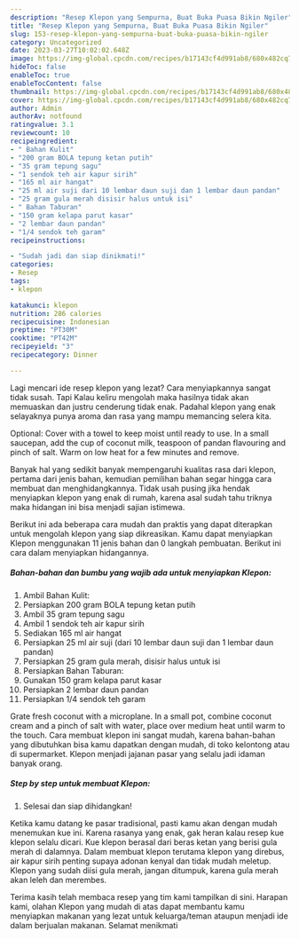 ```yaml
---
description: "Resep Klepon yang Sempurna, Buat Buka Puasa Bikin Ngiler"
title: "Resep Klepon yang Sempurna, Buat Buka Puasa Bikin Ngiler"
slug: 153-resep-klepon-yang-sempurna-buat-buka-puasa-bikin-ngiler
category: Uncategorized
date: 2023-03-27T10:02:02.648Z
image: https://img-global.cpcdn.com/recipes/b17143cf4d991ab8/680x482cq70/klepon-foto-resep-utama.jpg
hideToc: false
enableToc: true
enableTocContent: false
thumbnail: https://img-global.cpcdn.com/recipes/b17143cf4d991ab8/680x482cq70/klepon-foto-resep-utama.jpg
cover: https://img-global.cpcdn.com/recipes/b17143cf4d991ab8/680x482cq70/klepon-foto-resep-utama.jpg
author: Admin
authorAv: notfound
ratingvalue: 3.1
reviewcount: 10
recipeingredient:
- " Bahan Kulit"
- "200 gram BOLA tepung ketan putih"
- "35 gram tepung sagu"
- "1 sendok teh air kapur sirih"
- "165 ml air hangat"
- "25 ml air suji dari 10 lembar daun suji dan 1 lembar daun pandan"
- "25 gram gula merah disisir halus untuk isi"
- " Bahan Taburan"
- "150 gram kelapa parut kasar"
- "2 lembar daun pandan"
- "1/4 sendok teh garam"
recipeinstructions:

- "Sudah jadi dan siap dinikmati!"
categories:
- Resep
tags:
- klepon

katakunci: klepon 
nutrition: 286 calories
recipecuisine: Indonesian
preptime: "PT30M"
cooktime: "PT42M"
recipeyield: "3"
recipecategory: Dinner

---
```



Lagi mencari ide resep klepon yang lezat? Cara menyiapkannya sangat tidak susah. Tapi Kalau keliru mengolah maka hasilnya tidak akan memuaskan dan justru cenderung tidak enak. Padahal klepon yang enak selayaknya punya aroma dan rasa yang mampu memancing selera kita.


Optional: Cover with a towel to keep moist until ready to use. In a small saucepan, add the cup of coconut milk, teaspoon of pandan flavouring and pinch of salt. Warm on low heat for a few minutes and remove.

Banyak hal yang sedikit banyak mempengaruhi kualitas rasa dari klepon, pertama dari jenis bahan, kemudian pemilihan bahan segar hingga cara membuat dan menghidangkannya. Tidak usah pusing jika hendak menyiapkan klepon yang enak di rumah, karena asal sudah tahu triknya maka hidangan ini bisa menjadi sajian istimewa.


Berikut ini ada beberapa cara mudah dan praktis yang dapat diterapkan untuk mengolah klepon yang siap dikreasikan. Kamu dapat menyiapkan Klepon menggunakan 11 jenis bahan dan 0 langkah pembuatan. Berikut ini cara dalam menyiapkan hidangannya.

<!--inarticleads1-->

##### Bahan-bahan dan bumbu yang wajib ada untuk menyiapkan Klepon:

1. Ambil  Bahan Kulit:
1. Persiapkan 200 gram BOLA tepung ketan putih
1. Ambil 35 gram tepung sagu
1. Ambil 1 sendok teh air kapur sirih
1. Sediakan 165 ml air hangat
1. Persiapkan 25 ml air suji (dari 10 lembar daun suji dan 1 lembar daun pandan)
1. Persiapkan 25 gram gula merah, disisir halus untuk isi
1. Persiapkan  Bahan Taburan:
1. Gunakan 150 gram kelapa parut kasar
1. Persiapkan 2 lembar daun pandan
1. Persiapkan 1/4 sendok teh garam


Grate fresh coconut with a microplane. In a small pot, combine coconut cream and a pinch of salt with water, place over medium heat until warm to the touch. Cara membuat klepon ini sangat mudah, karena bahan-bahan yang dibutuhkan bisa kamu dapatkan dengan mudah, di toko kelontong atau di supermarket. Klepon menjadi jajanan pasar yang selalu jadi idaman banyak orang. 

<!--inarticleads2-->

##### Step by step untuk membuat Klepon:


1. Selesai dan siap dihidangkan!

Ketika kamu datang ke pasar tradisional, pasti kamu akan dengan mudah menemukan kue ini. Karena rasanya yang enak, gak heran kalau resep kue klepon selalu dicari. Kue klepon berasal dari beras ketan yang berisi gula merah di dalamnya. Dalam membuat klepon terutama klepon yang direbus, air kapur sirih penting supaya adonan kenyal dan tidak mudah meletup. Klepon yang sudah diisi gula merah, jangan ditumpuk, karena gula merah akan leleh dan merembes. 

Terima kasih telah membaca resep yang tim kami tampilkan di sini. Harapan kami, olahan Klepon yang mudah di atas dapat membantu kamu menyiapkan makanan yang lezat untuk keluarga/teman ataupun menjadi ide dalam berjualan makanan. Selamat menikmati

